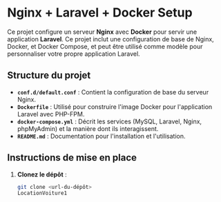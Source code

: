 # Nginx + Laravel + Docker Setup

Ce projet configure un serveur **Nginx** avec **Docker** pour servir une application **Laravel**. Ce projet inclut une configuration de base de Nginx, Docker, et Docker Compose, et peut être utilisé comme modèle pour personnaliser votre propre application Laravel.

## Structure du projet

- **`conf.d/default.conf`** : Contient la configuration de base du serveur Nginx.
- **`Dockerfile`** : Utilisé pour construire l'image Docker pour l'application Laravel avec PHP-FPM.
- **`docker-compose.yml`** : Décrit les services (MySQL, Laravel, Nginx, phpMyAdmin) et la manière dont ils interagissent.
- **`README.md`** : Documentation pour l'installation et l'utilisation.

## Instructions de mise en place

1. **Clonez le dépôt** :
   ```bash
   git clone <url-du-dépôt>
   LocationVoiture1
